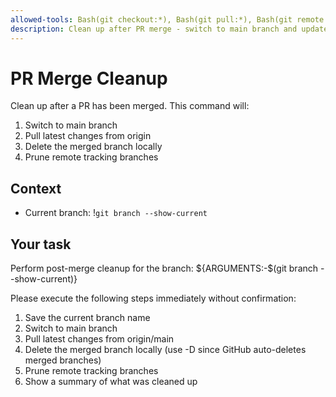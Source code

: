 ```yaml
---
allowed-tools: Bash(git checkout:*), Bash(git pull:*), Bash(git remote prune:*), Bash(git branch:*), Bash(git status:*), Bash(git log:*)
description: Clean up after PR merge - switch to main branch and update
---
```


# PR Merge Cleanup

Clean up after a PR has been merged. This command will:

1. Switch to main branch
2. Pull latest changes from origin
3. Delete the merged branch locally
4. Prune remote tracking branches

## Context

- Current branch: !`git branch --show-current`

## Your task

Perform post-merge cleanup for the branch: ${ARGUMENTS:-$(git branch --show-current)}

Please execute the following steps immediately without confirmation:
1. Save the current branch name
2. Switch to main branch
3. Pull latest changes from origin/main
4. Delete the merged branch locally (use -D since GitHub auto-deletes merged branches)
5. Prune remote tracking branches
6. Show a summary of what was cleaned up